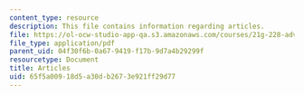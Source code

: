 ```yaml
---
content_type: resource
description: This file contains information regarding articles.
file: https://ol-ocw-studio-app-qa.s3.amazonaws.com/courses/21g-228-advanced-workshop-in-writing-for-social-sciences-and-architecture-els-spring-2007/65f5a00918d5a30db2673e921ff29d77_MIT21G.228S07_articles_comp.pdf
file_type: application/pdf
parent_uid: 04f30f6b-0a67-9419-f17b-9d7a4b29299f
resourcetype: Document
title: Articles
uid: 65f5a009-18d5-a30d-b267-3e921ff29d77
---
```

